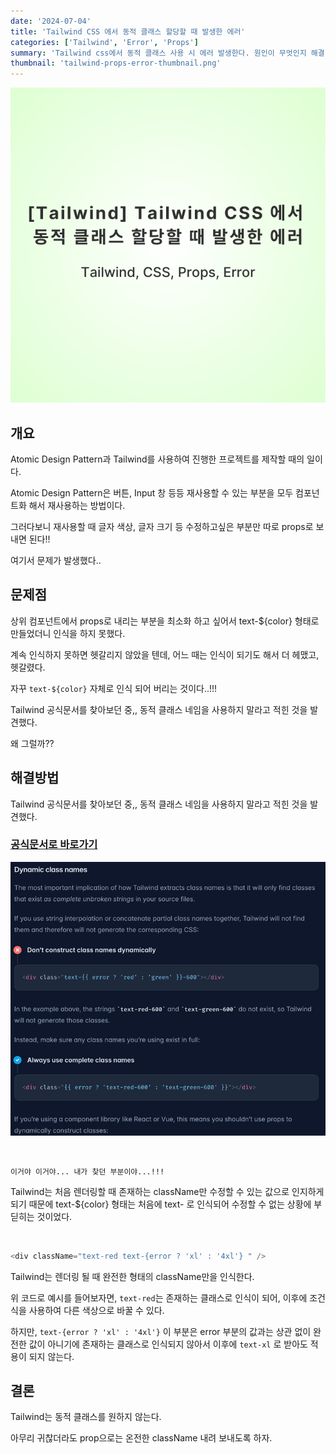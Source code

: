 ```yaml
---
date: '2024-07-04'
title: 'Tailwind CSS 에서 동적 클래스 할당할 때 발생한 에러'
categories: ['Tailwind', 'Error', 'Props']
summary: 'Tailwind css에서 동적 클래스 사용 시 에러 발생한다. 원인이 무엇인지 해결 방법을 알아보자.'
thumbnail: 'tailwind-props-error-thumbnail.png'
---
```


![tailwind-props-error-thumbnail](tailwind-props-error-thumbnail.png)

## 개요

Atomic Design Pattern과 Tailwind를 사용하여 진행한 프로젝트를 제작할 때의 일이다.

Atomic Design Pattern은 버튼, Input 창 등등 재사용할 수 있는 부분을 모두 컴포넌트화 해서 재사용하는 방법이다.

그러다보니 재사용할 때 글자 색상, 글자 크기 등 수정하고싶은 부분만 따로 props로 보내면 된다!!

여기서 문제가 발생했다..

## 문제점

상위 컴포넌트에서 props로 내리는 부분을 최소화 하고 싶어서 text-${color} 형태로 만들었더니 인식을 하지 못했다.

계속 인식하지 못하면 헷갈리지 않았을 텐데, 어느 때는 인식이 되기도 해서 더 헤맸고, 헷갈렸다.

자꾸 `text-${color}` 자체로 인식 되어 버리는 것이다..!!!

Tailwind 공식문서를 찾아보던 중,, 동적 클래스 네임을 사용하지 말라고 적힌 것을 발견했다.

왜 그럴까??

## 해결방법

Tailwind 공식문서를 찾아보던 중,, 동적 클래스 네임을 사용하지 말라고 적힌 것을 발견했다.

### [공식문서로 바로가기](https://tailwindcss.com/docs/content-configuration#dynamic-class-names)

![tailwind-dynamic-class-names](img.png)

<br>

`이거야 이거야... 내가 찾던 부분이야...!!!`

Tailwind는 처음 렌더링할 때 존재하는 className만 수정할 수 있는 값으로 인지하게 되기 때문에 text-${color} 형태는 처음에 text- 로 인식되어 수정할 수 없는 상황에 부딛히는 것이었다.

<br>

```js
<div className="text-red text-{error ? 'xl' : '4xl'} " />
```

Tailwind는 렌더링 될 때 완전한 형태의 className만을 인식한다.

위 코드로 예시를 들어보자면, `text-red`는 존재하는 클래스로 인식이 되어, 이후에 조건식을 사용하여 다른 색상으로 바꿀 수 있다.

하지만, `text-{error ? 'xl' : '4xl'}` 이 부분은 error 부분의 값과는 상관 없이
완전한 값이 아니기에 존재하는 클래스로 인식되지 않아서 이후에 `text-xl` 로 받아도 적용이 되지 않는다.

## 결론

Tailwind는 동적 클래스를 원하지 않는다.

아무리 귀찮더라도 prop으로는 온전한 className 내려 보내도록 하자.
